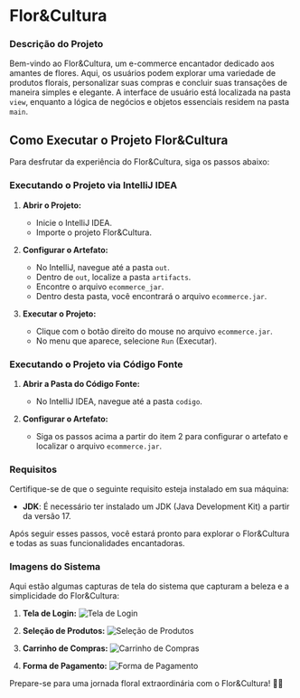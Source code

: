 # Flor&Cultura
### Descrição do Projeto

Bem-vindo ao Flor&Cultura, um e-commerce encantador dedicado aos amantes de flores. Aqui, os usuários podem explorar uma variedade de produtos florais, personalizar suas compras e concluir suas transações de maneira simples e elegante. A interface de usuário está localizada na pasta `view`, enquanto a lógica de negócios e objetos essenciais residem na pasta `main`.

## Como Executar o Projeto Flor&Cultura

Para desfrutar da experiência do Flor&Cultura, siga os passos abaixo:

### Executando o Projeto via IntelliJ IDEA

1. **Abrir o Projeto:**
   - Inicie o IntelliJ IDEA.
   - Importe o projeto Flor&Cultura.

2. **Configurar o Artefato:**
   - No IntelliJ, navegue até a pasta `out`.
   - Dentro de `out`, localize a pasta `artifacts`.
   - Encontre o arquivo `ecommerce_jar`.
   - Dentro desta pasta, você encontrará o arquivo `ecommerce.jar`.

3. **Executar o Projeto:**
   - Clique com o botão direito do mouse no arquivo `ecommerce.jar`.
   - No menu que aparece, selecione `Run` (Executar).

### Executando o Projeto via Código Fonte

1. **Abrir a Pasta do Código Fonte:**
   - No IntelliJ IDEA, navegue até a pasta `codigo`.

2. **Configurar o Artefato:**
   - Siga os passos acima a partir do item 2 para configurar o artefato e localizar o arquivo `ecommerce.jar`.

### Requisitos

Certifique-se de que o seguinte requisito esteja instalado em sua máquina:

- **JDK**: É necessário ter instalado um JDK (Java Development Kit) a partir da versão 17.

Após seguir esses passos, você estará pronto para explorar o Flor&Cultura e todas as suas funcionalidades encantadoras.

### Imagens do Sistema

Aqui estão algumas capturas de tela do sistema que capturam a beleza e a simplicidade do Flor&Cultura:

1. **Tela de Login:**
   ![Tela de Login](imagens/tela_login.png)

2. **Seleção de Produtos:**
   ![Seleção de Produtos](imagens/selecao_produtos.png)

3. **Carrinho de Compras:**
   ![Carrinho de Compras](imagens/carrinho_compras.png)

4. **Forma de Pagamento:**
   ![Forma de Pagamento](imagens/forma_pagamento.png)

Prepare-se para uma jornada floral extraordinária com o Flor&Cultura! 🌸🌿
